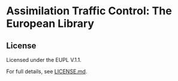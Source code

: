 # Assimilation Traffic Control: The European Library

## License

Licensed under the EUPL V.1.1.

For full details, see [LICENSE.md](LICENSE.md).
